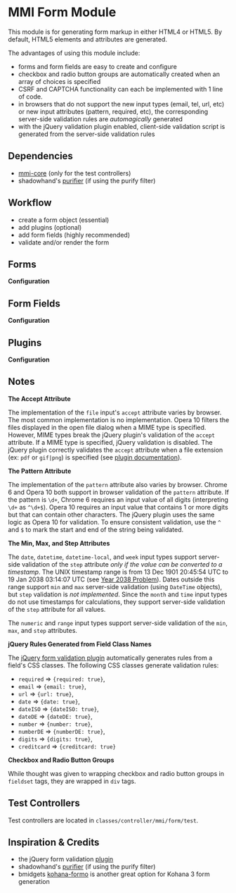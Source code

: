 # MMI Form Module

This module is for generating form markup in either HTML4 or HTML5.
By default, HTML5 elements and attributes are generated.

The advantages of using this module include:

* forms and form fields are easy to create and configure
* checkbox and radio button groups are automatically created when an array of choices is
specified
* CSRF and CAPTCHA functionality can each be implemented with 1 line of code.
* in browsers that do not support the new input types (email, tel, url, etc) or new input
attributes (pattern, required, etc), the corresponding server-side validation rules are
*automagically* generated
* with the jQuery validation plugin enabled, client-side validation script is generated
from the server-side validation rules

## Dependencies

* [mmi-core](http://github.com/memakeit/mmi-core) (only for the test controllers)
* shadowhand's [purifier](http://github.com/shadowhand/purifier) (if using the purify filter)

## Workflow

* create a form object (essential)
* add plugins (optional)
* add form fields (highly recommended)
* validate and/or render the form

## Forms

**Configuration**


## Form Fields

**Configuration**


## Plugins

**Configuration**


## Notes

**The Accept Attribute**

The implementation of the `file` input's `accept` attribute varies by browser.
The most common implementation is no implementation. Opera 10 filters the files displayed
in the open file dialog when a MIME type is specified. However, MIME types break the jQuery
plugin's validation of the `accept` attribute. If a MIME type is specified, jQuery validation
is disabled. The jQuery plugin correctly validates the `accept` attribute when a file extension
(ex: `pdf` or `gif|png`) is specified
(see [plugin documentation](http://docs.jquery.com/Plugins/Validation/Methods/accept)).

**The Pattern Attribute**

The implementation of the `pattern` attribute also varies by browser. Chrome 6 and Opera 10
both support in browser validation of the `pattern` attribute. If the pattern is `\d+`,
Chrome 6 requires an input value of all digits (interpreting `\d+` as `^\d+$`). Opera 10
requires an input value that contains 1 or more digits but that can contain other characters.
The jQuery plugin uses the same logic as Opera 10 for validation. To ensure consistent
validation, use the `^` and `$` to mark the start and end of the string being validated.

**The Min, Max, and Step Attributes**

The `date`, `datetime`, `datetime-local`, and `week` input types support server-side
validation of the `step` attribute *only if the value can be converted to a timestamp*.
The UNIX timestamp range is from 13 Dec 1901 20:45:54 UTC to 19 Jan 2038 03:14:07 UTC
(see [Year 2038 Problem](http://en.wikipedia.org/wiki/Year_2038_problem)). Dates outside
this range support `min` and `max` server-side validation (using `DateTime` objects),
but `step` validation is *not implemented*. Since the `month` and `time` input types do not
use timestamps for calculations, they support server-side validation of the `step` attribute
for all values.

The `numeric` and `range` input types support server-side validation of the `min`, `max`, and
`step` attributes.

**jQuery Rules Generated from Field Class Names**

The [jQuery form validation plugin](http://docs.jquery.com/Plugins/Validation) automatically
generates rules from a field's CSS classes. The following CSS classes generate validation rules:

* `required` => `{required: true}`,
* `email` => `{email: true}`,
* `url` => `{url: true}`,
* `date` => `{date: true}`,
* `dateISO` => `{dateISO: true}`,
* `dateDE` => `{dateDE: true}`,
* `number` => `{number: true}`,
* `numberDE` => `{numberDE: true}`,
* `digits` => `{digits: true}`,
* `creditcard` => `{creditcard: true}`

**Checkbox and Radio Button Groups**

While thought was given to wrapping checkbox and radio button groups in `fieldset` tags, they are
wrapped in `div` tags.


## Test Controllers
Test controllers are located in `classes/controller/mmi/form/test`.

## Inspiration &amp; Credits

* the jQuery form validation [plugin](http://docs.jquery.com/Plugins/Validation)
* shadowhand's [purifier](http://github.com/shadowhand/purifier) (if using the purify filter)
* bmidgets [kohana-formo](http://github.com/bmidget/kohana-formo) is another great option for
Kohana 3 form generation
